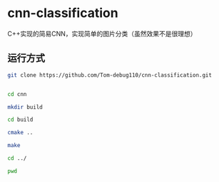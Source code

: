 # cnn-classification
C++实现的简易CNN，实现简单的图片分类（虽然效果不是很理想）


## 运行方式
```bash
git clone https://github.com/Tom-debug110/cnn-classification.git


cd cnn

mkdir build

cd build

cmake ..

make 

cd ../

pwd 

```
